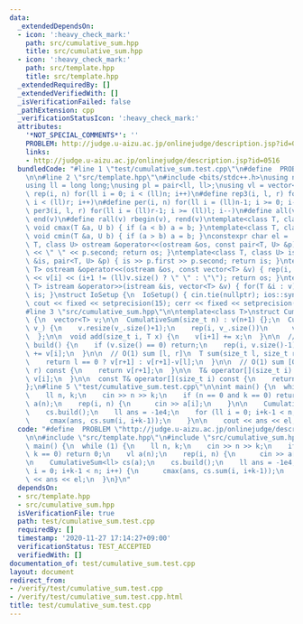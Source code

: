 ```yaml
---
data:
  _extendedDependsOn:
  - icon: ':heavy_check_mark:'
    path: src/cumulative_sum.hpp
    title: src/cumulative_sum.hpp
  - icon: ':heavy_check_mark:'
    path: src/template.hpp
    title: src/template.hpp
  _extendedRequiredBy: []
  _extendedVerifiedWith: []
  _isVerificationFailed: false
  _pathExtension: cpp
  _verificationStatusIcon: ':heavy_check_mark:'
  attributes:
    '*NOT_SPECIAL_COMMENTS*': ''
    PROBLEM: http://judge.u-aizu.ac.jp/onlinejudge/description.jsp?id=0516
    links:
    - http://judge.u-aizu.ac.jp/onlinejudge/description.jsp?id=0516
  bundledCode: "#line 1 \"test/cumulative_sum.test.cpp\"\n#define  PROBLEM \"http://judge.u-aizu.ac.jp/onlinejudge/description.jsp?id=0516\"\
    \n\n#line 2 \"src/template.hpp\"\n#include <bits/stdc++.h>\nusing namespace std;\n\
    using ll = long long;\nusing pl = pair<ll, ll>;\nusing vl = vector<ll>;\n#define\
    \ rep(i, n) for(ll i = 0; i < (ll)n; i++)\n#define rep3(i, l, r) for(ll i = l;\
    \ i < (ll)r; i++)\n#define per(i, n) for(ll i = (ll)n-1; i >= 0; i--)\n#define\
    \ per3(i, l, r) for(ll i = (ll)r-1; i >= (ll)l; i--)\n#define all(v) begin(v),\
    \ end(v)\n#define rall(v) rbegin(v), rend(v)\ntemplate<class T, class U> inline\
    \ void cmax(T &a, U b) { if (a < b) a = b; }\ntemplate<class T, class U> inline\
    \ void cmin(T &a, U b) { if (a > b) a = b; }\nconstexpr char el = '\\n';\ntemplate<class\
    \ T, class U> ostream &operator<<(ostream &os, const pair<T, U> &p) { os << p.first\
    \ << \" \" << p.second; return os; }\ntemplate<class T, class U> istream &operator>>(istream\
    \ &is, pair<T, U> &p) { is >> p.first >> p.second; return is; }\ntemplate<class\
    \ T> ostream &operator<<(ostream &os, const vector<T> &v) { rep(i, v.size()) os\
    \ << v[i] << (i+1 != (ll)v.size() ? \" \" : \"\"); return os; }\ntemplate<class\
    \ T> istream &operator>>(istream &is, vector<T> &v) { for(T &i : v) is >> i; return\
    \ is; }\nstruct IoSetup {\n  IoSetup() { cin.tie(nullptr); ios::sync_with_stdio(false);\
    \ cout << fixed << setprecision(15); cerr << fixed << setprecision(15); }\n} io_setup;\n\
    #line 3 \"src/cumulative_sum.hpp\"\n\ntemplate<class T>\nstruct CumulativeSum\
    \ {\n  vector<T> v;\n\n  CumulativeSum(size_t n) : v(n+1) {};\n  CumulativeSum(vector<T>\
    \ v_) {\n    v.resize(v_.size()+1);\n    rep(i, v_.size())\n      v[i+1] = v_[i];\n\
    \  };\n\n  void add(size_t i, T x) {\n    v[i+1] += x;\n  }\n\n  // O(N)\n  void\
    \ build() {\n    if (v.size() == 0) return;\n    rep(i, v.size()-1)\n      v[i+1]\
    \ += v[i];\n  }\n\n  // O(1) sum [l, r]\n  T sum(size_t l, size_t r) const {\n\
    \    return l == 0 ? v[r+1] : v[r+1]-v[l];\n  }\n\n  // O(1) sum [0, r]\n  T sum(size_t\
    \ r) const {\n    return v[r+1];\n  }\n\n  T& operator[](size_t i) {\n    return\
    \ v[i];\n  }\n\n  const T& operator[](size_t i) const {\n    return v[i];\n  }\n\
    };\n#line 5 \"test/cumulative_sum.test.cpp\"\n\nint main() {\n  while (1) {\n\
    \    ll n, k;\n    cin >> n >> k;\n    if (n == 0 and k == 0) return 0;\n    vl\
    \ a(n);\n    rep(i, n) {\n      cin >> a[i];\n    }\n\n    CumulativeSum<ll> cs(a);\n\
    \    cs.build();\n    ll ans = -1e4;\n    for (ll i = 0; i+k-1 < n; i++) {\n \
    \     cmax(ans, cs.sum(i, i+k-1));\n    }\n\n    cout << ans << el;\n  }\n}\n"
  code: "#define  PROBLEM \"http://judge.u-aizu.ac.jp/onlinejudge/description.jsp?id=0516\"\
    \n\n#include \"src/template.hpp\"\n#include \"src/cumulative_sum.hpp\"\n\nint\
    \ main() {\n  while (1) {\n    ll n, k;\n    cin >> n >> k;\n    if (n == 0 and\
    \ k == 0) return 0;\n    vl a(n);\n    rep(i, n) {\n      cin >> a[i];\n    }\n\
    \n    CumulativeSum<ll> cs(a);\n    cs.build();\n    ll ans = -1e4;\n    for (ll\
    \ i = 0; i+k-1 < n; i++) {\n      cmax(ans, cs.sum(i, i+k-1));\n    }\n\n    cout\
    \ << ans << el;\n  }\n}\n"
  dependsOn:
  - src/template.hpp
  - src/cumulative_sum.hpp
  isVerificationFile: true
  path: test/cumulative_sum.test.cpp
  requiredBy: []
  timestamp: '2020-11-27 17:14:27+09:00'
  verificationStatus: TEST_ACCEPTED
  verifiedWith: []
documentation_of: test/cumulative_sum.test.cpp
layout: document
redirect_from:
- /verify/test/cumulative_sum.test.cpp
- /verify/test/cumulative_sum.test.cpp.html
title: test/cumulative_sum.test.cpp
---
```

